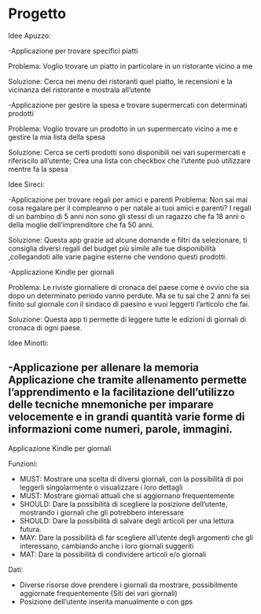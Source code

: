 # Progetto

Idee Apuzzo:

-Applicazione per trovare specifici piatti

Problema: Voglio trovare un piatto in particolare in un ristorante vicino a me

Soluzione: Cerca nei menu dei ristoranti quel piatto, le recensioni e la vicinanza del ristorante e mostrala all’utente


-Applicazione per gestire la spesa e trovare supermercati con determinati prodotti

Problema: Voglio trovare un prodotto in un supermercato vicino a me e gestire la mia lista della spesa

Soluzione: Cerca se certi prodotti sono disponibili nei vari supermercati e riferiscilo all’utente; Crea una lista con checkbox che l’utente può utilizzare mentre fa la spesa




Idee Sireci:

-Applicazione per trovare regali per amici e parenti
Problema: Non sai mai cosa regalare per il compleanno o per natale ai tuoi amici e parenti? I regali di un bambino di 5 anni non sono gli stessi di un ragazzo che fa 18 anni o della moglie dell’imprenditore che fa 50 anni. 

Soluzione: Questa app grazie ad alcune domande e filtri da selezionare, ti consiglia diversi regali del budget più simile alle tue disponibilità ,collegandoti alle varie pagine esterne che vendono questi prodotti.


-Applicazione Kindle per giornali

Problema: Le riviste giornaliere di cronaca del paese come è ovvio che sia dopo un determinato periodo vanno perdute. Ma se tu sai che 2 anni fa sei finito sul giornale con il sindaco di paesino e vuoi leggerti l’articolo che fai.

Soluzione: Questa app ti permette di leggere tutte le edizioni di giornali di cronaca di ogni paese.




Idee Minotti:

-Applicazione per allenare la memoria
Applicazione che tramite allenamento permette l’apprendimento e la facilitazione dell’utilizzo delle tecniche mnemoniche per imparare velocemente e in grandi quantità varie forme di informazioni come numeri, parole, immagini.
---------------------------------------------------------------------------------------------------------------

Applicazione Kindle per giornali

Funzioni:
- MUST: Mostrare una scelta di diversi giornali, con la possibilità di poi leggerli singolarmente o visualizzare i loro dettagli
- MUST: Mostrare giornali attuali che si aggiornano frequentemente
- SHOULD: Dare la possibilità di scegliere la posizione dell’utente, mostrando i giornali che gli potrebbero interessare
- SHOULD: Dare la possibilità di salvare degli articoli per una lettura futura.
- MAY: Dare la possibilità di far scegliere all’utente degli argomenti che gli interessano, cambiando anche i loro giornali suggeriti
- MAT: Dare la possibilità di condividere articoli e/o giornali 

Dati:
- Diverse risorse dove prendere i giornali da mostrare, possibilmente aggiornate frequentemente (Siti dei vari giornali)
- Posizione dell’utente inserita manualmente o con gps

